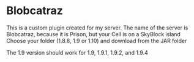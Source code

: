 # Blobcatraz
This is a custom plugin created for my server.
The name of the server is Blobcatraz, because it is Prison, but your Cell is on a SkyBlock island
Choose your folder (1.8.8, 1.9 or 1.10) and download from the JAR folder

The 1.9 version should work for 1.9, 1.9.1, 1.9.2, and 1.9.4

